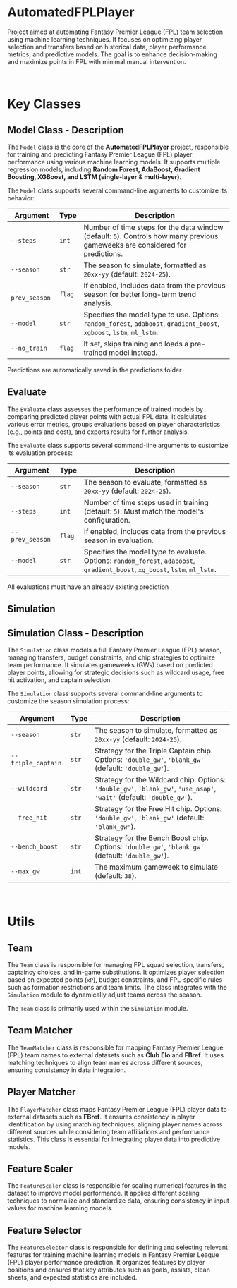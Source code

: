 # AutomatedFPLPlayer

Project aimed at automating Fantasy Premier League (FPL) team selection using machine learning techniques. It focuses on optimizing player selection and transfers based on historical data, player performance metrics, and predictive models. The goal is to enhance decision-making and maximize points in FPL with minimal manual intervention.

</br>


# Key Classes

## Model Class - Description  

The `Model` class is the core of the **AutomatedFPLPlayer** project, responsible for training and predicting Fantasy Premier League (FPL) player performance using various machine learning models. It supports multiple regression models, including **Random Forest, AdaBoost, Gradient Boosting, XGBoost, and LSTM (single-layer & multi-layer)**.  

The `Model` class supports several command-line arguments to customize its behavior:  

| Argument       | Type   | Description  |
|---------------|--------|-------------|
| `--steps` | `int` | Number of time steps for the data window (default: `5`). Controls how many previous gameweeks are considered for predictions. |
| `--season` | `str` | The season to simulate, formatted as `20xx-yy` (default: `2024-25`). |
| `--prev_season` | `flag` | If enabled, includes data from the previous season for better long-term trend analysis. |
| `--model` | `str` | Specifies the model type to use. Options: `random_forest`, `adaboost`, `gradient_boost`, `xgboost`, `lstm`, `ml_lstm`. |
| `--no_train` | `flag` | If set, skips training and loads a pre-trained model instead. |

Predictions are automatically saved in the predictions folder

## Evaluate

The `Evaluate` class assesses the performance of trained models by comparing predicted player points with actual FPL data. It calculates various error metrics, groups evaluations based on player characteristics (e.g., points and cost), and exports results for further analysis.  

The `Evaluate` class supports several command-line arguments to customize its evaluation process:  

| Argument       | Type   | Description  |
|---------------|--------|-------------|
| `--season` | `str` | The season to evaluate, formatted as `20xx-yy` (default: `2024-25`). |
| `--steps` | `int` | Number of time steps used in training (default: `5`). Must match the model's configuration. |
| `--prev_season` | `flag` | If enabled, includes data from the previous season in evaluation. |
| `--model` | `str` | Specifies the model type to evaluate. Options: `random_forest`, `adaboost`, `gradient_boost`, `xg_boost`, `lstm`, `ml_lstm`. |

All evaluations must have an already existing prediction

## Simulation

## Simulation Class - Description  

The `Simulation` class models a full Fantasy Premier League (FPL) season, managing transfers, budget constraints, and chip strategies to optimize team performance. It simulates gameweeks (GWs) based on predicted player points, allowing for strategic decisions such as wildcard usage, free hit activation, and captain selection.  

The `Simulation` class supports several command-line arguments to customize the season simulation process:  

| Argument       | Type   | Description  |
|---------------|--------|-------------|
| `--season` | `str` | The season to simulate, formatted as `20xx-yy` (default: `2024-25`). |
| `--triple_captain` | `str` | Strategy for the Triple Captain chip. Options: `'double_gw'`, `'blank_gw'` (default: `'double_gw'`). |
| `--wildcard` | `str` | Strategy for the Wildcard chip. Options: `'double_gw'`, `'blank_gw'`, `'use_asap'`, `'wait'` (default: `'double_gw'`). |
| `--free_hit` | `str` | Strategy for the Free Hit chip. Options: `'double_gw'`, `'blank_gw'` (default: `'blank_gw'`). |
| `--bench_boost` | `str` | Strategy for the Bench Boost chip. Options: `'double_gw'`, `'blank_gw'` (default: `'double_gw'`). |
| `--max_gw` | `int` | The maximum gameweek to simulate (default: `38`). |

</br>

# Utils

## Team

The `Team` class is responsible for managing FPL squad selection, transfers, captaincy choices, and in-game substitutions. It optimizes player selection based on expected points (`xP`), budget constraints, and FPL-specific rules such as formation restrictions and team limits. The class integrates with the `Simulation` module to dynamically adjust teams across the season.  

The `Team` class is primarily used within the `Simulation` module.

## Team Matcher

The `TeamMatcher` class is responsible for mapping Fantasy Premier League (FPL) team names to external datasets such as **Club Elo** and **FBref**. It uses matching techniques to align team names across different sources, ensuring consistency in data integration.

## Player Matcher

The `PlayerMatcher` class maps Fantasy Premier League (FPL) player data to external datasets such as **FBref**. It ensures consistency in player identification by using matching techniques, aligning player names across different sources while considering team affiliations and performance statistics. This class is essential for integrating player data into predictive models.  

## Feature Scaler

The `FeatureScaler` class is responsible for scaling numerical features in the dataset to improve model performance. It applies different scaling techniques to normalize and standardize data, ensuring consistency in input values for machine learning models.

## Feature Selector

The `FeatureSelector` class is responsible for defining and selecting relevant features for training machine learning models in Fantasy Premier League (FPL) player performance prediction. It organizes features by player positions and ensures that key attributes such as goals, assists, clean sheets, and expected statistics are included.